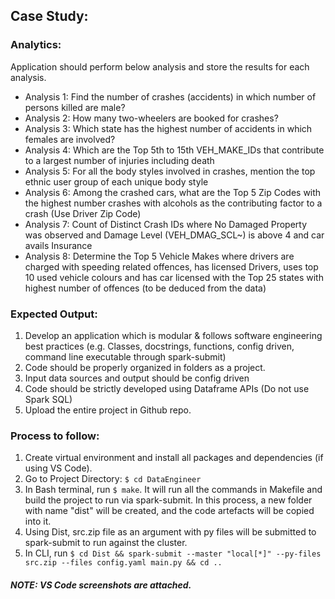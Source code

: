 ## Case Study:

### Analytics: 
Application should perform below analysis and store the results for each analysis.
* Analysis 1: Find the number of crashes (accidents) in which number of persons killed are male?
* Analysis 2: How many two-wheelers are booked for crashes? 
* Analysis 3: Which state has the highest number of accidents in which females are involved? 
* Analysis 4: Which are the Top 5th to 15th VEH_MAKE_IDs that contribute to a largest number of injuries including death
* Analysis 5: For all the body styles involved in crashes, mention the top ethnic user group of each unique body style  
* Analysis 6: Among the crashed cars, what are the Top 5 Zip Codes with the highest number crashes with alcohols as the contributing factor to a crash (Use Driver Zip Code)
* Analysis 7: Count of Distinct Crash IDs where No Damaged Property was observed and Damage Level (VEH_DMAG_SCL~) is above 4 and car avails Insurance
* Analysis 8: Determine the Top 5 Vehicle Makes where drivers are charged with speeding related offences, has licensed Drivers, uses top 10 used vehicle colours and has car licensed with the Top 25 states with highest number of offences (to be deduced from the data)

### Expected Output:
1. Develop an application which is modular & follows software engineering best practices (e.g. Classes, docstrings, functions, config driven, command line executable through spark-submit)
2. Code should be properly organized in folders as a project.
3. Input data sources and output should be config driven
4. Code should be strictly developed using Dataframe APIs (Do not use Spark SQL)
5. Upload the entire project in Github repo.

### Process to follow:
1. Create virtual environment and install all packages and dependencies (if using VS Code).
2. Go to Project Directory: `$ cd DataEngineer`
3. In Bash terminal, run `$ make`. It will run all the commands in Makefile and build the project to run via spark-submit. In this process, a  new folder with name "dist" will be created, and the code artefacts will be copied into it.
4. Using Dist, src.zip file as an argument with py files will be submitted to spark-submit to run against the cluster.
5. In CLI, run `$ cd Dist && spark-submit --master "local[*]" --py-files src.zip --files config.yaml main.py && cd ..`

##### NOTE: VS Code screenshots are attached.
